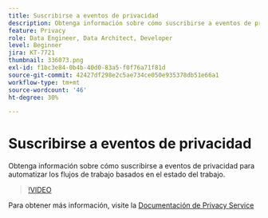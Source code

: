 ```yaml
---
title: Suscribirse a eventos de privacidad
description: Obtenga información sobre cómo suscribirse a eventos de privacidad para automatizar los flujos de trabajo basados en el estado del trabajo.
feature: Privacy
role: Data Engineer, Data Architect, Developer
level: Beginner
jira: KT-7721
thumbnail: 336073.png
exl-id: f1bc3e84-0b4b-40d0-83a5-f0f76a71f81d
source-git-commit: 42427df298e2c5ae734ce050e935378db51e66a1
workflow-type: tm+mt
source-wordcount: '46'
ht-degree: 30%

---
```



# Suscribirse a eventos de privacidad

Obtenga información sobre cómo suscribirse a eventos de privacidad para automatizar los flujos de trabajo basados en el estado del trabajo.

>[!VIDEO](https://video.tv.adobe.com/v/336073?quality=12&learn=on)

Para obtener más información, visite la [Documentación de Privacy Service](https://experienceleague.adobe.com/docs/experience-platform/privacy/home.html?lang=es)
